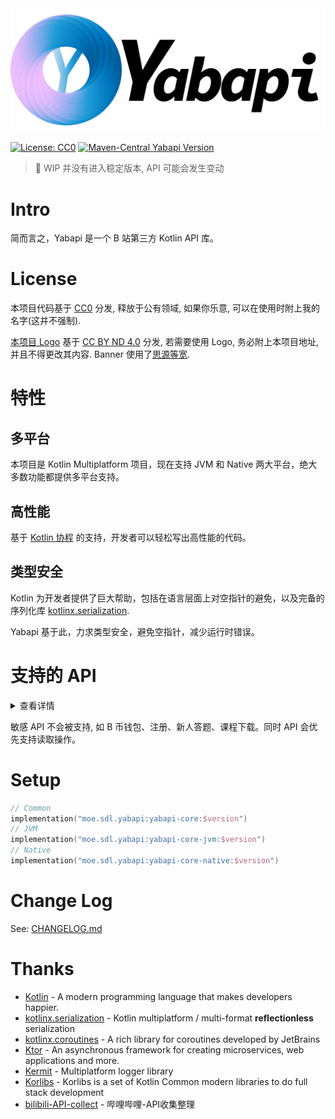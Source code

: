 <img src="imgs/yabapi-banner.png" alt="yabapi logo">

[![License: CC0](https://img.shields.io/badge/License-CC0-lightgrey?style=for-the-badge)](https://creativecommons.org/publicdomain/zero/1.0/legalcode)
[![Maven-Central Yabapi Version](https://img.shields.io/maven-central/v/moe.sdl.yabapi/yabapi-core-jvm?style=for-the-badge)](https://repo1.maven.org/maven2/moe/sdl/yabapi/)

> 🔧 WIP 并没有进入稳定版本, API 可能会发生变动

# Intro

简而言之，Yabapi 是一个 B 站第三方 Kotlin API 库。

# License

本项目代码基于 [CC0](https://github.com/SDLMoe/Yabapi/blob/kotlin-mt/LICENSE) 分发, 释放于公有领域, 如果你乐意, 可以在使用时附上我的名字(这并不强制).

[本项目 Logo](./imgs/yabapi-logo.svg) 基于 [CC BY ND 4.0](https://creativecommons.org/licenses/by-nd/4.0/) 分发, 若需要使用 Logo,
务必附上本项目地址, 并且不得更改其内容. Banner 使用了[思源等宽](https://github.com/adobe-fonts/source-han-mono).

# 特性

## 多平台

本项目是 Kotlin Multiplatform 项目，现在支持 JVM 和 Native 两大平台，绝大多数功能都提供多平台支持。

## 高性能

基于 [Kotlin 协程](https://github.com/Kotlin/kotlinx.coroutines) 的支持，开发者可以轻松写出高性能的代码。

## 类型安全

Kotlin 为开发者提供了巨大帮助，包括在语言层面上对空指针的避免，以及完备的序列化库 [kotlinx.serialization](https://github.com/Kotlin/kotlinx.serialization).

Yabapi 基于此，力求类型安全，避免空指针，减少运行时错误。

# 支持的 API

<details>
<summary>查看详情</summary>

- 登录
    - [X] 图形验证码获取 (验证需通过 [geetest-validator](https://github.com/kuresaru/geetest-validator))
    - [X] Web 登录
        - [X] Cookie
        - [X] 密码登录
            - [ ] Native 平台的 RSA 支持
        - [X] 扫码登录
        - [ ] 短信登录
    - [ ] APP / TV?
- 关系
    - [X] 查询粉丝
    - [X] 查询关注
    - [X] 查询特别关注
    - [X] 批量查询
    - [X] 关注/悄悄关注/拉黑 及取消操作
    - [X] 批量操作 (仅关注/拉黑)
    - [X] 查询关系
- 信息获取
    - [X] 个人基本信息
    - [X] 硬币状态及花费历史
    - [X] 每日经验值奖励获取
    - [X] 大会员状态
    - [X] 实名状态
    - [X] 昵称是否可用
    - [X] 用戶空間
        - [X] 置頂 / 代表作
        - [X] 近期遊戲
        - [X] 近期投幣
        - [X] 空間公告
        - [X] 空間設置
        - [X] Tags
        - [X] 收藏夾獲取
          - [X] 創建的
          - [X] 收藏的
        - [X] 稍後觀看
          - [X] 查看 / 增加 / 刪除 / 清除
        - [X] 空間頻道 (視頻合集)
          - [X] 信息獲取
        - [X] 订阅番剧
        - [X] 訂閱標籤
- 搜索
  - [X] 綜合搜索
  - [X] 分類搜索
    - [X] 視頻
    - [X] 番劇 及 劇集
    - [X] 用戶
    - [X] 直播間 及 直播用戶
    - [X] 話題
    - [X] 專欄
    - [X] 相關篩選
- 视频
    - [X] 基本信息
    - [X] 在线人数
    - [X] 高能进度条
    - [X] Tags
    - [X] 分P
    - [X] 所属合集
    - [X] 点赞/投币/收藏/一键三连 及 状态查询
    - [X] 全清晰度(8K/4K/1080P+) 音视频流获取
        - [ ] 下载?
- 專欄
  - [X] 基本信息
  - [X] 文集信息
- 動態
    - [X] 獲取 新動態 / 特定用戶
    - [X] 動態解析
        - [X] 文本
        - [X] 圖文
        - [X] 視頻
        - [X] 番劇
        - [X] 專欄
        - [X] 合集
        - [X] 分享
        - [ ] ...
- 相簿
    - [X] 上傳圖片

  > 介於 [相簿專站](https://h.bilibili.com) 基本廢棄, 不計劃添加額外 API

- 專欄
    - [X] 基本信息
    - [X] 詳細信息
    - [X] 文集信息
- 直播
    - [X] 获取信息
    - [X] 签到
        - [X] 检查签到信息(本月/上月)
    - [X] 直播排行榜
        - [X] 主播元气榜
        - [X] 用户能量榜
        - [X] 主播舰队榜
        - [X] 船员价值榜
        - [X] 舰船人数榜
        - [X] 用户等级榜
        - [X] 主播等级榜
        - [X] 勋章等级榜
    - [X] 建立 WebSocket 消息流连接
        - [X] 发送 认证包 & 心跳包
        - [X] 接收 认证回应 & 心跳回应
        - [X] 接收 普通包 & 解析
            - [X] 礼物连发
            - [X] 弹幕信息
            - [X] 舰长特效
            - [X] 上舰信息
            - [X] 高能榜变化 V1, V2
            - [X] 高能榜TOP3 变化
            - [X] 登上热门 V1, V2
            - [X] 房间信息变化(标题更改)
            - [X] 房间实时信息(粉丝, 粉丝团)
            - [X] 交互信息
            - [X] 交互游戏信息
            - [X] 直播活动页面信息
            - [X] 广播信息
            - [X] SuperChat 进场/发送/删除
                - [X] 日语样式
            - [X] 续费/开通舰长提示
            - [X] 活动 banner 显示
            - [X] 抽奖 开始/结束/审核/获奖
    - [X] 直播視頻流 全分辨率獲取
        - [ ] 下載?
- 表情
    - [X] 获取表情列表
- 时间
    - [X] 获取服务器时间戳
- Cookie 存储
    - [X] 提供 FileCookieStorage (基于 Ktor AcceptAllCookies, 以及 [korio](https://github.com/korlibs/korio) 的 VfsFile)

</details>

敏感 API 不会被支持, 如 B 币钱包、注册、新人答题、课程下载。同时 API 会优先支持读取操作。

# Setup

```kotlin
// Common
implementation("moe.sdl.yabapi:yabapi-core:$version")
// JVM
implementation("moe.sdl.yabapi:yabapi-core-jvm:$version")
// Native
implementation("moe.sdl.yabapi:yabapi-core-native:$version")
```

# Change Log

See: [CHANGELOG.md](CHANGELOG.md)

# Thanks

- [Kotlin](https://github.com/JetBrains/kotlin) - A modern programming language that makes developers happier.
- [kotlinx.serialization](https://github.com/Kotlin/kotlinx.serialization) - Kotlin multiplatform / multi-format
  **reflectionless** serialization
- [kotlinx.coroutines](https://github.com/Kotlin/kotlinx.coroutines) - A rich library for coroutines developed by
  JetBrains
- [Ktor](https://github.com/ktorio/ktor) - An asynchronous framework for creating microservices, web applications and
  more.
- [Kermit](https://github.com/touchlab/Kermit) - Multiplatform logger library
- [Korlibs](https://docs.korge.org/) - Korlibs is a set of Kotlin Common modern libraries to do full stack development
- [bilibili-API-collect](https://github.com/SocialSisterYi/bilibili-API-collect) - 哔哩哔哩-API收集整理
